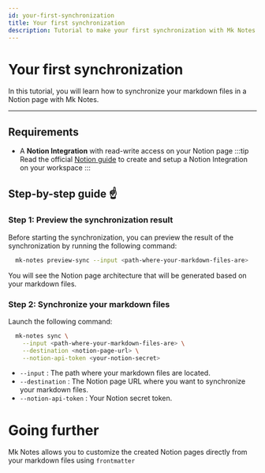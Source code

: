 ```yaml
---
id: your-first-synchronization
title: Your first synchronization
description: Tutorial to make your first synchronization with Mk Notes
---
```


# Your first synchronization

In this tutorial, you will learn how to synchronize your markdown files in a Notion page with Mk Notes.

---

## Requirements

- A **Notion Integration** with read-write access on your Notion page
  :::tip
  Read the official [Notion guide](https://developers.notion.com/docs/authorization) to create and setup a Notion Integration on your workspace
  :::

## Step-by-step guide ☝️

### Step 1: Preview the synchronization result

Before starting the synchronization, you can preview the result of the synchronization by running the following command:

```bash
  mk-notes preview-sync --input <path-where-your-markdown-files-are>
```

You will see the Notion page architecture that will be generated based on your markdown files.

### Step 2: Synchronize your markdown files

Launch the following command:

```bash
  mk-notes sync \
    --input <path-where-your-markdown-files-are> \
    --destination <notion-page-url> \
    --notion-api-token <your-notion-secret>
```

- `--input` : The path where your markdown files are located.
- `--destination` : The Notion page URL where you want to synchronize your markdown files.
- `--notion-api-token` : Your Notion secret token.

# Going further

Mk Notes allows you to customize the created Notion pages directly from your markdown files using `frontmatter`
